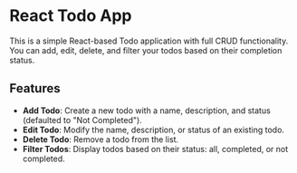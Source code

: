 # React Todo App

This is a simple React-based Todo application with full CRUD functionality. You can add, edit, delete, and filter your todos based on their completion status.

## Features

- **Add Todo**: Create a new todo with a name, description, and status (defaulted to "Not Completed").
- **Edit Todo**: Modify the name, description, or status of an existing todo.
- **Delete Todo**: Remove a todo from the list.
- **Filter Todos**: Display todos based on their status: all, completed, or not completed.



